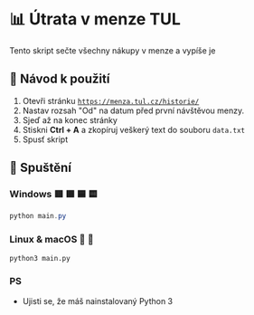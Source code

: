 # 📊 Útrata v menze TUL

Tento skript sečte všechny nákupy v menze a vypíše je

## 📖 Návod k použití

1. Otevři stránku [`https://menza.tul.cz/historie/`](https://menza.tul.cz/historie/)
2. Nastav rozsah "Od" na datum před první návštěvou menzy.
3. Sjeď až na konec stránky
4. Stiskni **Ctrl + A** a zkopíruj veškerý text do souboru `data.txt`
5. Spusť skript

## 🚀 Spuštění

### Windows 🟥 🟩 🟦 🟨
```powershell
python main.py
```

### **Linux & macOS** 🐧 🍎
```bash
python3 main.py
```

### PS
- Ujisti se, že máš nainstalovaný Python 3
